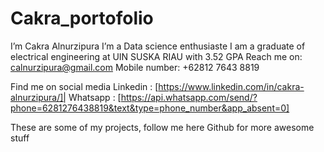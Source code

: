 # Cakra_portofolio

I’m Cakra Alnurzipura
I’m a Data science enthusiaste
I am a graduate of electrical engineering at UIN SUSKA RIAU with 3.52 GPA
Reach me on: calnurzipura@gmail.com 
Mobile number: +62812 7643 8819 

Find me on social media
Linkedin : [https://www.linkedin.com/in/cakra-alnurzipura/]| Whatsapp : [https://api.whatsapp.com/send/?phone=6281276438819&text&type=phone_number&app_absent=0]

These are some of my projects, follow me here Github for more awesome stuff

